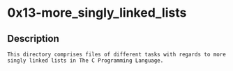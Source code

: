 # 0x13-more_singly_linked_lists

## Description
	This directory comprises files of different tasks with regards to more singly linked lists in The C Programming Language.
